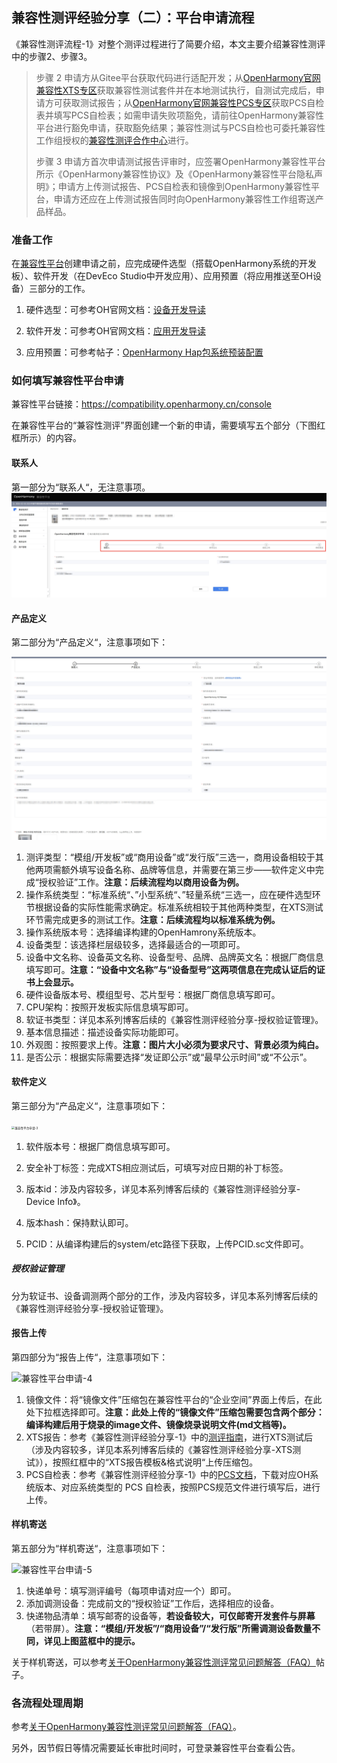 ##  兼容性测评经验分享（二）：平台申请流程

《兼容性测评流程-1》对整个测评过程进行了简要介绍，本文主要介绍兼容性测评中的步骤2、步骤3。

> 步骤 2 申请方从Gitee平台获取代码进行适配开发；从[OpenHarmony官网兼容性XTS专区](https://www.openharmony.cn/certification/document/xts)获取兼容性测试套件并在本地测试执行，自测试完成后，申请方可获取测试报告；从[OpenHarmony官网兼容性PCS专区](https://www.openharmony.cn/certification/document/pcs)获取PCS自检表并填写PCS自检表；如需申请失败项豁免，请前往OpenHarmony兼容性平台进行豁免申请，获取豁免结果；兼容性测试与PCS自检也可委托兼容性工作组授权的[兼容性测评合作中心](https://www.openharmony.cn/certification/cooperationCenter)进行。
>
> 步骤 3 申请方首次申请测试报告评审时，应签署OpenHarmony兼容性平台所示《OpenHarmony兼容性协议》及《OpenHarmony兼容性平台隐私声明》；申请方上传测试报告、PCS自检表和镜像到OpenHarmony兼容性平台，申请方还应在上传测试报告同时向OpenHarmony兼容性工作组寄送产品样品。

### 准备工作

在[兼容性平台](https://compatibility.openharmony.cn/console)创建申请之前，应完成硬件选型（搭载OpenHarmony系统的开发板）、软件开发（在DevEco Studio中开发应用）、应用预置（将应用推送至OH设备）三部分的工作。

1. 硬件选型：可参考OH官网文档：[设备开发导读 ](https://docs.openharmony.cn/pages/v4.0/zh-cn/device-dev/device-dev-guide.md)

2. 软件开发：可参考OH官网文档：[应用开发导读 ](https://docs.openharmony.cn/pages/v4.0/zh-cn/application-dev/application-dev-guide.md)

3. 应用预置：可参考帖子：[OpenHarmony Hap包系统预装配置](https://ost.51cto.com/posts/20799#hap_21)

### 如何填写兼容性平台申请

兼容性平台链接：https://compatibility.openharmony.cn/console

在兼容性平台的“兼容性测评”界面创建一个新的申请，需要填写五个部分（下图红框所示）的内容。

#### 联系人

第一部分为“联系人“，无注意事项。![图1：兼容性测评申请-1](.\images\兼容性平台申请-1.png)

#### 产品定义

第二部分为“产品定义“，注意事项如下：

![**兼容性平台申请-2**](.\images\兼容性平台申请-2.png)

1. 测评类型：“模组/开发板”或“商用设备”或“发行版”三选一，商用设备相较于其他两项需额外填写设备名称、品牌等信息，并需要在第三步——软件定义中完成“授权验证”工作。**注意：后续流程均以商用设备为例。**
2. 操作系统类型：“标准系统“、”小型系统“、”轻量系统“三选一，应在硬件选型环节根据设备的实际性能需求确定。标准系统相较于其他两种类型，在XTS测试环节需完成更多的测试工作。**注意：后续流程均以标准系统为例。**
3. 操作系统版本号：选择编译构建的OpenHamrony系统版本。
4. 设备类型：该选择栏层级较多，选择最适合的一项即可。
5. 设备中文名称、设备英文名称、设备型号、品牌、品牌英文名：根据厂商信息填写即可。**注意：“设备中文名称”与“设备型号”这两项信息在完成认证后的证书上会显示。**
6. 硬件设备版本号、模组型号、芯片型号：根据厂商信息填写即可。
7. CPU架构：按照开发板实际信息填写即可。
8. 软证书类型：详见本系列博客后续的《兼容性测评经验分享-授权验证管理》。
9. 基本信息描述：描述设备实际功能即可。
10. 外观图：按照要求上传。**注意：图片大小必须为要求尺寸、背景必须为纯白。**
11. 是否公示：根据实际需要选择“发证即公示”或“最早公示时间”或“不公示”。

#### 软件定义

第三部分为“产品定义“，注意事项如下：

<img src="C:\Users\shenxuan\Desktop\Github\OpenHarmony-Compatibility-Test\images\兼容性平台申请-3.png" alt="兼容性平台申请-3" style="zoom: 33%;" />

1. 软件版本号：根据厂商信息填写即可。

2. 安全补丁标签：完成XTS相应测试后，可填写对应日期的补丁标签。

3. 版本id：涉及内容较多，详见本系列博客后续的《兼容性测评经验分享-Device Info》。

4. 版本hash：保持默认即可。

5. PCID：从编译构建后的system/etc路径下获取，上传PCID.sc文件即可。

##### 授权验证管理

分为软证书、设备调测两个部分的工作，涉及内容较多，详见本系列博客后续的《兼容性测评经验分享-授权验证管理》。

#### 报告上传

第四部分为“报告上传“，注意事项如下：

![兼容性平台申请-4](C:\Users\shenxuan\Desktop\Github\OpenHarmony-Compatibility-Test\images\兼容性平台申请-4.png)

1. 镜像文件：将“镜像文件”压缩包在兼容性平台的“企业空间”界面上传后，在此处下拉框选择即可。**注意：此处上传的“镜像文件”压缩包需要包含两个部分：编译构建后用于烧录的image文件、镜像烧录说明文件(md文档等)。**
2. XTS报告：参考《兼容性测评经验分享-1》中的[测评指南](https://www.openharmony.cn/certification/document/guid)，进行XTS测试后（涉及内容较多，详见本系列博客后续的《兼容性测评经验分享-XTS测试》），按照红框中的“XTS报告模板&格式说明“上传压缩包。
3. PCS自检表：参考《兼容性测评经验分享-1》中的[PCS文档](https://www.openharmony.cn/certification/document/pcs/)，下载对应OH系统版本、对应系统类型的 PCS 自检表，按照PCS规范文件进行填写后，进行上传。

#### 样机寄送

第五部分为“样机寄送“，注意事项如下：

![兼容性平台申请-5](C:\Users\shenxuan\Desktop\Github\OpenHarmony-Compatibility-Test\images\兼容性平台申请-5.png)

1. 快递单号：填写测评编号（每项申请对应一个）即可。
2. 添加调测设备：完成前文的“授权验证”工作后，选择相应的设备。
3. 快递物品清单：填写邮寄的设备等，**若设备较大，可仅邮寄开发套件与屏幕**（若带屏）。**注意：“模组/开发板”/“商用设备”/“发行版”所需调测设备数量不同，详见上图蓝框中的提示。**

关于样机寄送，可以参考[关于OpenHarmony兼容性测评常见问题解答（FAQ）](https://forums.openharmony.cn/forum.php?mod=viewthread&tid=2946&extra=)帖子。

### 各流程处理周期

参考[关于OpenHarmony兼容性测评常见问题解答（FAQ）](https://forums.openharmony.cn/forum.php?mod=viewthread&tid=2946&extra=)。

另外，因节假日等情况需要延长审批时间时，可登录兼容性平台查看公告。
